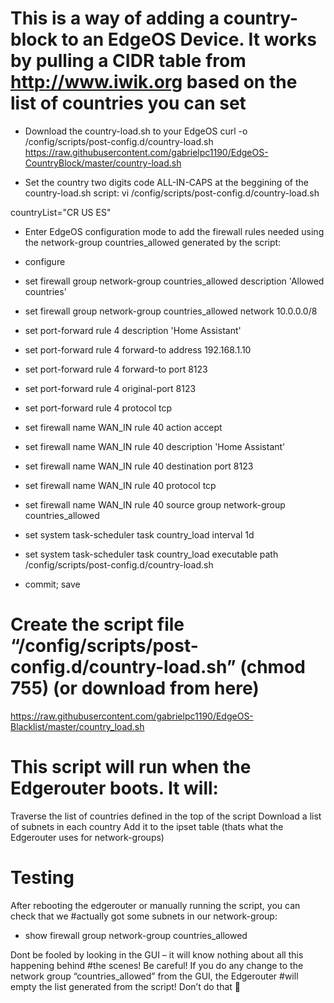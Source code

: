 # This is a way of adding a country-block to an EdgeOS Device. It works by pulling a CIDR table from http://www.iwik.org based on the list of countries you can set

+ Download the country-load.sh to your EdgeOS
curl -o /config/scripts/post-config.d/country-load.sh https://raw.githubusercontent.com/gabrielpc1190/EdgeOS-CountryBlock/master/country-load.sh

+ Set the country two digits code ALL-IN-CAPS at the beggining of the country-load.sh script:
vi /config/scripts/post-config.d/country-load.sh

countryList="CR US ES"
+ Enter EdgeOS configuration mode to add the firewall rules needed using the network-group countries_allowed generated by the script:

+ configure

+ set firewall group network-group countries_allowed description 'Allowed countries'
+ set firewall group network-group countries_allowed network 10.0.0.0/8

+ set port-forward rule 4 description 'Home Assistant'
+ set port-forward rule 4 forward-to address 192.168.1.10
+ set port-forward rule 4 forward-to port 8123
+ set port-forward rule 4 original-port 8123
+ set port-forward rule 4 protocol tcp

+ set firewall name WAN_IN rule 40 action accept
+ set firewall name WAN_IN rule 40 description 'Home Assistant'
+ set firewall name WAN_IN rule 40 destination port 8123
+ set firewall name WAN_IN rule 40 protocol tcp
+ set firewall name WAN_IN rule 40 source group network-group countries_allowed

+ set system task-scheduler task country_load interval 1d
+ set system task-scheduler task country_load executable path /config/scripts/post-config.d/country-load.sh

+ commit; save

# Create the script file “/config/scripts/post-config.d/country-load.sh” (chmod 755) (or download from here)
https://raw.githubusercontent.com/gabrielpc1190/EdgeOS-Blacklist/master/country_load.sh


# This script will run when the Edgerouter boots. It will:
Traverse the list of countries defined in the top of the script
Download a list of subnets in each country
Add it to the ipset table (thats what the Edgerouter uses for network-groups)

# Testing
After rebooting the edgerouter or manually running the script, you can check that we #actually got some subnets in our network-group:

+ show firewall group network-group countries_allowed

Dont be fooled by looking in the GUI – it will know nothing about all this happening behind #the scenes!
Be careful!
If you do any change to the network group “countries_allowed” from the GUI, the Edgerouter #will empty the list generated from the script! Don’t do that 🙂
